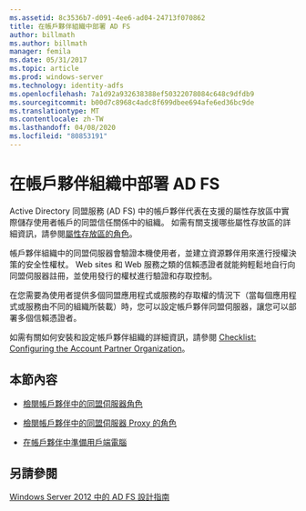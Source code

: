 ```yaml
---
ms.assetid: 8c3536b7-d091-4ee6-ad04-24713f070862
title: 在帳戶夥伴組織中部署 AD FS
author: billmath
ms.author: billmath
manager: femila
ms.date: 05/31/2017
ms.topic: article
ms.prod: windows-server
ms.technology: identity-adfs
ms.openlocfilehash: 7a1d92a932638388ef50322078084c648c9dfdb9
ms.sourcegitcommit: b00d7c8968c4adc8f699dbee694afe6ed36bc9de
ms.translationtype: MT
ms.contentlocale: zh-TW
ms.lasthandoff: 04/08/2020
ms.locfileid: "80853191"
---
```

# <a name="deploying-ad-fs-in-the-account-partner-organization"></a>在帳戶夥伴組織中部署 AD FS

Active Directory 同盟服務 \(AD FS\) 中的帳戶夥伴代表在支援的屬性存放區中實際儲存使用者帳戶的同盟信任關係中的組織。 如需有關支援哪些屬性存放區的詳細資訊，請參閱[屬性存放區的角色](../../ad-fs/technical-reference/The-Role-of-Attribute-Stores.md)。  
  
帳戶夥伴組織中的同盟伺服器會驗證本機使用者，並建立資源夥伴用來進行授權決策的安全性權杖。 Web sites 和 Web 服務之類的信賴憑證者就能夠輕鬆地自行向同盟伺服器註冊，並使用發行的權杖進行驗證和存取控制。  
  
在您需要為使用者提供多個同盟應用程式或服務的存取權的情況下（當每個應用程式或服務由不同的組織所裝載）時，您可以設定帳戶夥伴同盟伺服器，讓您可以部署多個信賴憑證者。  
  
如需有關如何安裝和設定帳戶夥伴組織的詳細資訊，請參閱 [Checklist: Configuring the Account Partner Organization](../../ad-fs/deployment/Checklist--Configuring-the-Account-Partner-Organization.md)。  
  
## <a name="in-this-section"></a>本節內容  
  
-   [檢閱帳戶夥伴中的同盟伺服器角色](Review-the-Role-of-the-Federation-Server-in-the-Account-Partner.md)  
  
-   [檢閱帳戶夥伴中的同盟伺服器 Proxy 的角色](Review-the-Role-of-the-Federation-Server-Proxy-in-the-Account-Partner.md)  
  
-   [在帳戶夥伴中準備用戶端電腦](Prepare-Client-Computers-in-the-Account-Partner.md)  
  
## <a name="see-also"></a>另請參閱
[Windows Server 2012 中的 AD FS 設計指南](AD-FS-Design-Guide-in-Windows-Server-2012.md)

